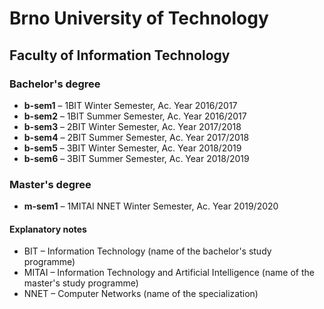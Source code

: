 # Brno University of Technology

## Faculty of Information Technology

### Bachelor's degree
- **b-sem1** – 1BIT Winter Semester, Ac. Year 2016/2017
- **b-sem2** – 1BIT Summer Semester, Ac. Year 2016/2017
- **b-sem3** – 2BIT Winter Semester, Ac. Year 2017/2018
- **b-sem4** – 2BIT Summer Semester, Ac. Year 2017/2018
- **b-sem5** – 3BIT Winter Semester, Ac. Year 2018/2019
- **b-sem6** – 3BIT Summer Semester, Ac. Year 2018/2019

### Master's degree
- **m-sem1** – 1MITAI NNET Winter Semester, Ac. Year 2019/2020

#### Explanatory notes
- BIT – Information Technology (name of the bachelor's study programme)
- MITAI – Information Technology and Artificial Intelligence (name of the master's study programme)
- NNET – Computer Networks (name of the specialization)
